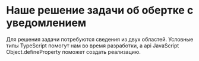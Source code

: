 # Наше решение задачи об обертке с уведомлением

Для решения задачи потребуются сведения из двух областей. Условные типы TypeScript помогут нам во время разработки, а api JavaScript Object.defineProperty поможет создать реализацию.
